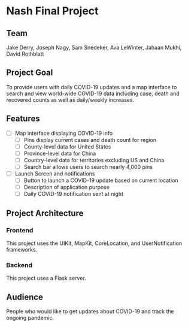# Nash Final Project

## Team

Jake Derry, Joseph Nagy, Sam Snedeker, Ava LeWinter, Jahaan Mukhi, David Rothblatt

## Project Goal

To provide users with daily COVID-19 updates and a map interface 
to search and view world-wide COVID-19 data including case, death and 
recovered counts as well as daily/weekly increases. 

## Features

- [ ] Map interface displaying COVID-19 info 
  - [ ] Pins display current cases and death count for region 
  - [ ] County-level data for United States 
  - [ ] Province-level data for China
  - [ ] Country-level data for territories excluding US and China
  - [ ] Search bar allows users to search nearly 4,000 pins 
- [ ] Launch Screen and notifications
  - [ ] Button to launch a COVID-19 update based on current location
  - [ ] Description of application purpose 
  - [ ] Daily COVID-19 notification sent at night 
  
## Project Architecture

### Frontend

This project uses the UIKit, MapKit, CoreLocation, and UserNotification frameworks.

### Backend

This project uses a Flask server.

## Audience

People who would like to get updates about COVID-19 and track the ongoing pandemic. 
